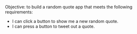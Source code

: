 Objective: to build a random quote app that meets the following requirements:

 - I can click a button to show me a new random quote.
 - I can press a button to tweet out a quote.
